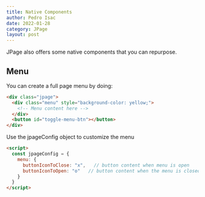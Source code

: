 ```yaml
---
title: Native Components
author: Pedro Isac
date: 2022-01-28
category: JPage
layout: post
---
```


JPage also offers some native components that you can repurpose.

## Menu

You can create a full page menu by doing:

```html
<div class="jpage">
  <div class="menu" style="background-color: yellow;">
    <!-- Menu content here -->
  </div>
  <button id="toggle-menu-btn"></button>
</div>
```

Use the jpageConfig object to customize the menu

```html
<script>
  const jpageConfig = {
    menu: {
      buttonIconToClose: "x",   // button content when menu is open
      buttonIconToOpen: "o"   // button content when the menu is closed
    }
  }
</script>
```